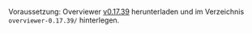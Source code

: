 Voraussetzung: Overviewer [v0.17.39](https://overviewer.org/downloads) herunterladen und im Verzeichnis `overviewer-0.17.39/` hinterlegen.
